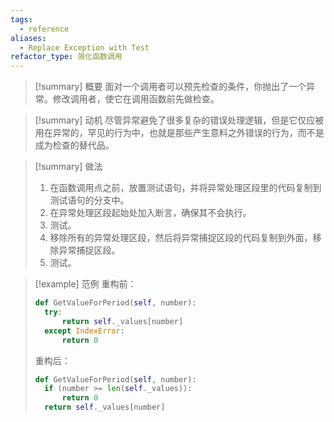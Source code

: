 ```yaml
---
tags:
  - reference
aliases:
  - Replace Exception with Test
refactor_type: 简化函数调用
---
```

> [!summary] 概要
> 面对一个调用者可以预先检查的条件，你抛出了一个异常。修改调用者，使它在调用函数前先做检查。

> [!summary] 动机
> 尽管异常避免了很多复杂的错误处理逻辑，但是它仅应被用在异常的，罕见的行为中，也就是那些产生意料之外错误的行为，而不是成为检查的替代品。

> [!summary] 做法
> 1. 在函数调用点之前，放置测试语句，并将异常处理区段里的代码复制到测试语句的分支中。
> 2. 在异常处理区段起始处加入断言，确保其不会执行。
> 3. 测试。
> 4. 移除所有的异常处理区段，然后将异常捕捉区段的代码复制到外面，移除异常捕捉区段。
> 5. 测试。

> [!example] 范例
> 重构前：
> ```python
> def GetValueForPeriod(self, number):
> 	try:
> 		return self._values[number]
> 	except IndexError:
> 		return 0
> ```
> 重构后：
> ```python
> def GetValueForPeriod(self, number):
> 	if (number >= len(self._values)):
> 		return 0
> 	return self._values[number]
> ```